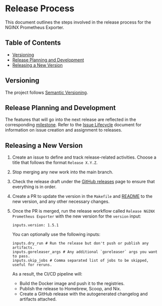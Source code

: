 # Release Process

This document outlines the steps involved in the release process for the NGINX Prometheus Exporter.

<!-- START doctoc generated TOC please keep comment here to allow auto update -->
<!-- DON'T EDIT THIS SECTION, INSTEAD RE-RUN doctoc TO UPDATE -->
## Table of Contents

- [Versioning](#versioning)
- [Release Planning and Development](#release-planning-and-development)
- [Releasing a New Version](#releasing-a-new-version)

<!-- END doctoc generated TOC please keep comment here to allow auto update -->

## Versioning

The project follows [Semantic Versioning](https://semver.org/).

## Release Planning and Development

The features that will go into the next release are reflected in the
corresponding [milestone](https://github.com/nginx/nginx-prometheus-exporter/milestones). Refer to
the [Issue Lifecycle](/ISSUE_LIFECYCLE.md) document for information on issue creation and assignment to releases.

## Releasing a New Version

1. Create an issue to define and track release-related activities. Choose a title that follows the
   format `Release X.Y.Z`.
2. Stop merging any new work into the main branch.
3. Check the release draft under the [GitHub releases](https://github.com/nginx/nginx-prometheus-exporter/releases) page
   to ensure that everything is in order.
4. Create a PR to update the version in the `Makefile` and [README](README.md) to the new version, and any other necessary
   changes.
5. Once the PR is merged, run the release workflow called `Release NGINX Prometheus Exporter` with the new version for the `version` input:

   ```
   inputs.version: 1.5.1
   ```

   You can optionally use the following inputs:

   ```
   inputs.dry_run # Run the release but don't push or publish any artifacts.
   inputs.goreleaser_args # Any additional `goreleaser` args you want to pass.
   inputs.skip_jobs # Comma separated list of jobs to be skipped, useful for reruns.
   ```

   As a result, the CI/CD pipeline will:

   - Build the Docker image and push it to the registries.
   - Publish the release to Homebrew, Scoop, and Nix.
   - Create a GitHub release with the autogenerated changelog and artifacts attached.

